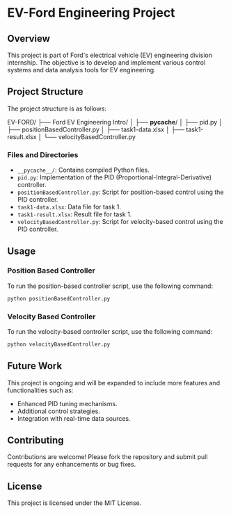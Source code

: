 # EV-Ford Engineering Project

## Overview

This project is part of Ford's electrical vehicle (EV) engineering division internship. The objective is to develop and implement various control systems and data analysis tools for EV engineering.

## Project Structure

The project structure is as follows:

EV-FORD/
├── Ford EV Engineering Intro/
│   ├── __pycache__/
│   ├── pid.py
│   ├── positionBasedController.py
│   ├── task1-data.xlsx
│   ├── task1-result.xlsx
│   └── velocityBasedController.py

### Files and Directories

- `__pycache__/`: Contains compiled Python files.
- `pid.py`: Implementation of the PID (Proportional-Integral-Derivative) controller.
- `positionBasedController.py`: Script for position-based control using the PID controller.
- `task1-data.xlsx`: Data file for task 1.
- `task1-result.xlsx`: Result file for task 1.
- `velocityBasedController.py`: Script for velocity-based control using the PID controller.

## Usage

### Position Based Controller

To run the position-based controller script, use the following command:
```sh
python positionBasedController.py
```

### Velocity Based Controller

To run the velocity-based controller script, use the following command:
```sh
python velocityBasedController.py
```

## Future Work

This project is ongoing and will be expanded to include more features and functionalities such as:

- Enhanced PID tuning mechanisms.
- Additional control strategies.
- Integration with real-time data sources.

## Contributing

Contributions are welcome! Please fork the repository and submit pull requests for any enhancements or bug fixes.

## License

This project is licensed under the MIT License.